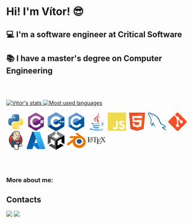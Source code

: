 # Hi! I'm Vítor! 😎
## 💻 I'm a software engineer at Critical Software
## 📚 I have a master's degree on Computer Engineering

<br/><br/>
<div>
    <a href="https://skyline.github.com/VitorCoelhoNeto/2023">
    <img alt= "Vitor's stats" height="180em" src="https://github-readme-stats.vercel.app/api?username=VitorCoelhoNeto&show_icons=true&theme=tokyonight&include_all_commits=true&count_private=true"/>
    <img alt="Most used languages" height="180em" src="https://github-readme-stats.vercel.app/api/top-langs/?username=VitorCoelhoNeto&layout=compact&langs_count=7&theme=tokyonight"/>
    </a>
</div>

<div style="display: inline_block"><br>
    <img align="center" alt="Python" height="50" width="50" src="https://raw.githubusercontent.com/devicons/devicon/master/icons/python/python-original.svg">
    <img align="center" alt="Csharp" height="50" width="50" src="https://raw.githubusercontent.com/devicons/devicon/master/icons/csharp/csharp-original.svg">
    <img align="center" alt="C plus plus" height="50" width="50" src="https://raw.githubusercontent.com/devicons/devicon/master/icons/cplusplus/cplusplus-original.svg">
    <img align="center" alt="C" height="50" width="50" src="https://raw.githubusercontent.com/devicons/devicon/master/icons/c/c-original.svg">
    <img align="center" alt="Java" height="50" width="50" src="https://raw.githubusercontent.com/devicons/devicon/master/icons/java/java-original.svg">
    <img align="center" alt="Javascript" height="50" width="50" src="https://raw.githubusercontent.com/devicons/devicon/master/icons/javascript/javascript-plain.svg">
    <img align="center" alt="HTML" height="50" width="50" src="https://raw.githubusercontent.com/devicons/devicon/master/icons/html5/html5-original.svg">
    <img align="center" alt="SQL" height="50" width="50" src="https://raw.githubusercontent.com/devicons/devicon/master/icons/mysql/mysql-original.svg">
    <img align="center" alt="Git" height="50" width="50" src="https://raw.githubusercontent.com/devicons/devicon/master/icons/git/git-original.svg">
    <img align="center" alt="Jenkins" height="50" width="50" src="https://raw.githubusercontent.com/devicons/devicon/master/icons/jenkins/jenkins-original.svg">
    <img align="center" alt="Azure" height="50" width="50" src="https://raw.githubusercontent.com/devicons/devicon/master/icons/azure/azure-original.svg">
    <img align="center" alt="Unity 3D" height="50" width="50" src="https://raw.githubusercontent.com/devicons/devicon/master/icons/unity/unity-original.svg">
    <img align="center" alt="Blender" height="50" width="50" src="https://raw.githubusercontent.com/devicons/devicon/master/icons/blender/blender-original.svg">
    <img align="center" alt="Latex" height="50" width="50" src="https://raw.githubusercontent.com/devicons/devicon/master/icons/latex/latex-original.svg">
</div>

<br><br>
### **More about me:**
<p align="Justify"></p>

## **Contacts**
<a href="https://www.linkedin.com/in/vitor-net0/" target="_blank"><img height ="30em" src="https://img.shields.io/badge/-LinkedIn-%230077B5?style=for-the-badge&logo=linkedin&logoColor=white" target="_blank"></a> 
<a href = "mailto:vitordiogo2000@sapo.pt"><img height="30em" src="https://imgs.sapo.pt/sapologos/current/e2dcdb4faa96544b9815494d52f5e3167353d5e6937c2f4ff41597a7f32c6764.png" target="_blank"></a>
